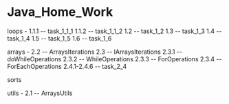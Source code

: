# Java_Home_Work
loops - 1.1.1 -- task_1_1_1
        1.1.2 -- task_1_1_2
        1.2 -- task_1_2
        1.3 -- task_1_3
        1.4 --task_1_4
        1.5 -- task_1_5
        1.6 -- task_1_6

arrays - 2.2 -- ArraysIterations
         2.3 -- IArraysIterations 
              2.3.1 -- doWhileOperations
              2.3.2 -- WhileOperations
              2.3.3 -- ForOperations
              2.3.4 -- ForEachOperations
         2.4.1-2.4.6 -- task_2_4

sorts

utils - 2.1 -- ArraysUtils